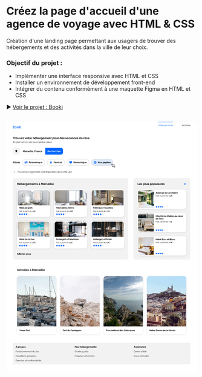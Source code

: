 # Créez la page d'accueil d'une agence de voyage avec HTML & CSS
Création d'une landing page permettant aux usagers de trouver des hébergements et des activités dans la ville de leur choix.

### Objectif du projet : 
- Implémenter une interface responsive avec HTML et CSS
- Installer un environnement de développement front-end
- Intégrer du contenu conformément à une maquette Figma en HTML et CSS

▶ [Voir le projet : Booki](https://cheikh-mbacke.github.io/Cr-ez-la-page-d-accueil-d-une-agence-de-voyage-avec-HTML-CSS/) </br> </br>

![Desktop](./overview.png)
